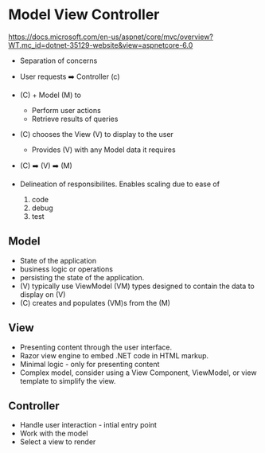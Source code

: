 # Model View Controller
https://docs.microsoft.com/en-us/aspnet/core/mvc/overview?WT.mc_id=dotnet-35129-website&view=aspnetcore-6.0

- Separation of concerns
- User requests ➡️ Controller (c)
- (C) + Model (M) to
  - Perform user actions
  - Retrieve results of queries
- (C) chooses the View (V) to display to the user
  - Provides (V) with any Model data it requires

- (C) ➡️ (V) ➡️ (M)

- Delineation of responsibilites. Enables scaling due to ease of
  1. code
  2. debug
  3. test

## Model

- State of the application
- business logic or operations
- persisting the state of the application.
- (V) typically use ViewModel (VM) types designed to contain the data to display on (V)
- (C) creates and populates (VM)s from the (M)

## View

- Presenting content through the user interface.
- Razor view engine to embed .NET code in HTML markup.
- Minimal logic - only for presenting content
- Complex model, consider using a View Component, ViewModel, or view template to simplify the view.

## Controller

- Handle user interaction - intial entry point
- Work with the model
- Select a view to render
